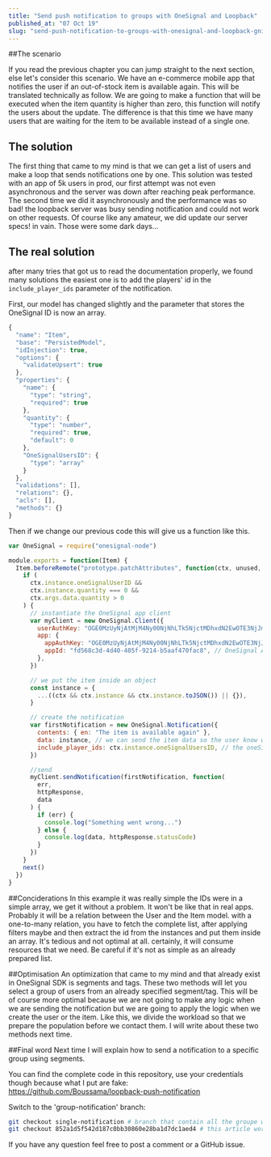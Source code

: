 ```yaml
---
title: "Send push notification to groups with OneSignal and Loopback"
published_at: "07 Oct 19"
slug: "send-push-notification-to-groups-with-onesignal-and-loopback-gni"
---
```


##The scenario

If you read the previous chapter you can jump straight to the next section, else let's consider this scenario.
We have an e-commerce mobile app that notifies the user if an out-of-stock item is available again.
This will be translated technically as follow.
We are going to make a function that will be executed when the item quantity is higher than zero, this function will notify the users about the update.
The difference is that this time we have many users that are waiting for the item to be available instead of a single one.

## The solution

The first thing that came to my mind is that we can get a list of users and make a loop that sends notifications one by one.
This solution was tested with an app of 5k users in prod, our first attempt was not even asynchronous and the server was down after reaching peak performance. The second time we did it asynchronously and the performance was so bad! the loopback server was busy sending notification and could not work on other requests. Of course like any amateur, we did update our server specs! in vain.
Those were some dark days...

## The real solution

after many tries that got us to read the documentation properly, we found many solutions the easiest one is to add the players' id in the
`include_player_ids` parameter of the notification.

First, our model has changed slightly and the parameter that stores the OneSignal ID is now an array.

```javascript
{
  "name": "Item",
  "base": "PersistedModel",
  "idInjection": true,
  "options": {
    "validateUpsert": true
  },
  "properties": {
    "name": {
      "type": "string",
      "required": true
    },
    "quantity": {
      "type": "number",
      "required": true,
      "default": 0
    },
    "OneSignalUsersID": {
      "type": "array"
    }
  },
  "validations": [],
  "relations": {},
  "acls": [],
  "methods": {}
}
```

Then if we change our previous code this will give us a function like this.

```javascript
var OneSignal = require("onesignal-node")

module.exports = function(Item) {
  Item.beforeRemote("prototype.patchAttributes", function(ctx, unused, next) {
    if (
      ctx.instance.oneSignalUserID &&
      ctx.instance.quantity === 0 &&
      ctx.args.data.quantity > 0
    ) {
      // instantiate the OneSignal app client
      var myClient = new OneSignal.Client({
        userAuthKey: "OGE0MzUyNjAtMjM4Ny00NjNhLTk5NjctMDhxdN2EwOTE3NjJm", // REST API Key
        app: {
          appAuthKey: "OGE0MzUyNjAtMjM4Ny00NjNhLTk5NjctMDhxdN2EwOTE3NjJm", // REST API Key
          appId: "fd568c3d-4d40-405f-9214-b5aaf470fac8", // OneSignal App ID
        },
      })

      // we put the item inside an object
      const instance = {
        ...((ctx && ctx.instance && ctx.instance.toJSON()) || {}),
      }

      // create the notification
      var firstNotification = new OneSignal.Notification({
        contents: { en: "The item is available again" },
        data: instance, // we can send the item data so the user know what exactly is available again
        include_player_ids: ctx.instance.oneSignalUsersID, // the oneSignalUsersID is now an array you have to check the new model definition
      })

      //send
      myClient.sendNotification(firstNotification, function(
        err,
        httpResponse,
        data
      ) {
        if (err) {
          console.log("Something went wrong...")
        } else {
          console.log(data, httpResponse.statusCode)
        }
      })
    }
    next()
  })
}
```

##Conciderations
In this example it was really simple the IDs were in a simple array, we get it without a problem. It won't be like that in real apps. Probably it will be a relation between the User and the Item model. with a one-to-many relation, you have to fetch the complete list, after applying filters maybe and then extract the id from the instances and put them inside an array. It's tedious and not optimal at all. certainly, it will consume resources that we need. Be careful if it's not as simple as an already prepared list.

##Optimisation
An optimization that came to my mind and that already exist in OneSignal SDK is segments and tags. These two methods will let you select a group of users from an already specified segment/tag.
This will be of course more optimal because we are not going to make any logic when we are sending the notification but we are going to apply the logic when we create the user or the item. Like this, we divide the workload so that we prepare the population before we contact them.
I will write about these two methods next time.

##Final word
Next time I will explain how to send a notification to a specific group using segments.

You can find the complete code in this repository, use your credentials though because what I put are fake:
https://github.com/Boussama/loopback-push-notification

Switch to the 'group-notification' branch:

```bash
git checkout single-notification # branch that contain all the groupe work
git checkout 852a1d5f542d187c0bb30860e28ba1d7dc1aed4 # this article work
```

If you have any question feel free to post a comment or a GitHub issue.
